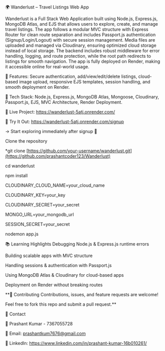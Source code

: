 🌍 Wanderlust – Travel Listings Web App

Wanderlust is a Full Stack Web Application built using Node.js, Express.js, MongoDB Atlas, and EJS that allows users to explore, create, and manage travel listings.
The app follows a modular MVC structure with Express Router for clean route separation and includes Passport.js authentication (Signup/Login/Logout) with secure session management.
Media files are uploaded and managed via Cloudinary, ensuring optimized cloud storage instead of local storage. The backend includes robust middleware for error handling, logging, and route protection, while the root path redirects to listings for smooth navigation.
The app is fully deployed on Render, making it accessible online for real-world usage.

🔹 Features: Secure authentication, add/view/edit/delete listings, cloud-based image upload, responsive EJS templates, session handling, and smooth deployment on Render.

🔹 Tech Stack: Node.js, Express.js, MongoDB Atlas, Mongoose, Cloudinary, Passport.js, EJS, MVC Architecture, Render Deployment.

🔹 Live Project: https://wanderlust-5atj.onrender.com/

🔹 Try It Out: https://wanderlust-5atj.onrender.com/signup

 → Start exploring immediately after signup 🚀


 Clone the repository  
   
*git clone [https://github.com/your-username/wanderlust.git](https://github.com/prashantcoder123/Wanderlust)

cd wanderlust

npm install

CLOUDINARY_CLOUD_NAME=your_cloud_name

CLOUDINARY_KEY=your_key

CLOUDINARY_SECRET=your_secret

MONGO_URL=your_mongodb_url

SESSION_SECRET=your_secret

nodemon app.js


📚 Learning Highlights
Debugging Node.js & Express.js runtime errors

Building scalable apps with MVC structure

Handling sessions & authentication with Passport.js

Using MongoDB Atlas & Cloudinary for cloud-based apps

Deployment on Render without breaking routes


**🤝 Contributing
Contributions, issues, and feature requests are welcome!

Feel free to fork this repo and submit a pull request.**


📩 Contact

👤 Prashant Kumar - 7367055728

📧 Email: prashantkum7676@gmail.com

💼 LinkedIn: https://www.linkedin.com/in/prashant-kumar-16b010261/


